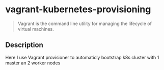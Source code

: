 # vagrant-kubernetes-provisioning

> Vagrant is the command line utility for managing the lifecycle of virtual machines.

## Description
Here I use Vagrant provisioner to automaticly bootstrap k8s cluster with 1 master an 2 worker nodes
